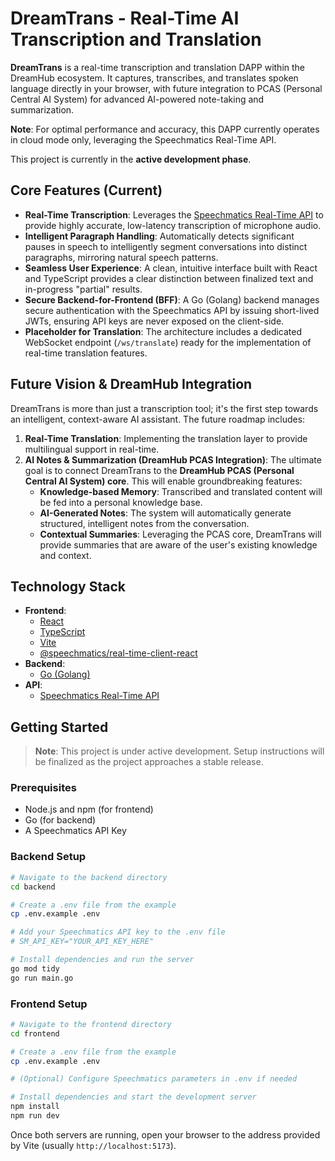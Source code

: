 # DreamTrans - Real-Time AI Transcription and Translation

**DreamTrans** is a real-time transcription and translation DAPP within the DreamHub ecosystem. It captures, transcribes, and translates spoken language directly in your browser, with future integration to PCAS (Personal Central AI System) for advanced AI-powered note-taking and summarization.

**Note**: For optimal performance and accuracy, this DAPP currently operates in cloud mode only, leveraging the Speechmatics Real-Time API.

This project is currently in the **active development phase**.

## Core Features (Current)

- **Real-Time Transcription**: Leverages the [Speechmatics Real-Time API](https://www.speechmatics.com/) to provide highly accurate, low-latency transcription of microphone audio.
- **Intelligent Paragraph Handling**: Automatically detects significant pauses in speech to intelligently segment conversations into distinct paragraphs, mirroring natural speech patterns.
- **Seamless User Experience**: A clean, intuitive interface built with React and TypeScript provides a clear distinction between finalized text and in-progress "partial" results.
- **Secure Backend-for-Frontend (BFF)**: A Go (Golang) backend manages secure authentication with the Speechmatics API by issuing short-lived JWTs, ensuring API keys are never exposed on the client-side.
- **Placeholder for Translation**: The architecture includes a dedicated WebSocket endpoint (`/ws/translate`) ready for the implementation of real-time translation features.

## Future Vision & DreamHub Integration

DreamTrans is more than just a transcription tool; it's the first step towards an intelligent, context-aware AI assistant. The future roadmap includes:

1.  **Real-Time Translation**: Implementing the translation layer to provide multilingual support in real-time.
2.  **AI Notes & Summarization (DreamHub PCAS Integration)**: The ultimate goal is to connect DreamTrans to the **DreamHub PCAS (Personal Central AI System) core**. This will enable groundbreaking features:
    - **Knowledge-based Memory**: Transcribed and translated content will be fed into a personal knowledge base.
    - **AI-Generated Notes**: The system will automatically generate structured, intelligent notes from the conversation.
    - **Contextual Summaries**: Leveraging the PCAS core, DreamTrans will provide summaries that are aware of the user's existing knowledge and context.

## Technology Stack

- **Frontend**:
  - [React](https://react.dev/)
  - [TypeScript](https://www.typescriptlang.org/)
  - [Vite](https://vitejs.dev/)
  - [@speechmatics/real-time-client-react](https://github.com/speechmatics/speechmatics-js/tree/main/packages/real-time-client-react)
- **Backend**:
  - [Go (Golang)](https://go.dev/)
- **API**:
  - [Speechmatics Real-Time API](https://docs.speechmatics.com/rt-api)

## Getting Started

> **Note**: This project is under active development. Setup instructions will be finalized as the project approaches a stable release.

### Prerequisites

- Node.js and npm (for frontend)
- Go (for backend)
- A Speechmatics API Key

### Backend Setup

```bash
# Navigate to the backend directory
cd backend

# Create a .env file from the example
cp .env.example .env

# Add your Speechmatics API key to the .env file
# SM_API_KEY="YOUR_API_KEY_HERE"

# Install dependencies and run the server
go mod tidy
go run main.go
```

### Frontend Setup

```bash
# Navigate to the frontend directory
cd frontend

# Create a .env file from the example
cp .env.example .env

# (Optional) Configure Speechmatics parameters in .env if needed

# Install dependencies and start the development server
npm install
npm run dev
```

Once both servers are running, open your browser to the address provided by Vite (usually `http://localhost:5173`).
